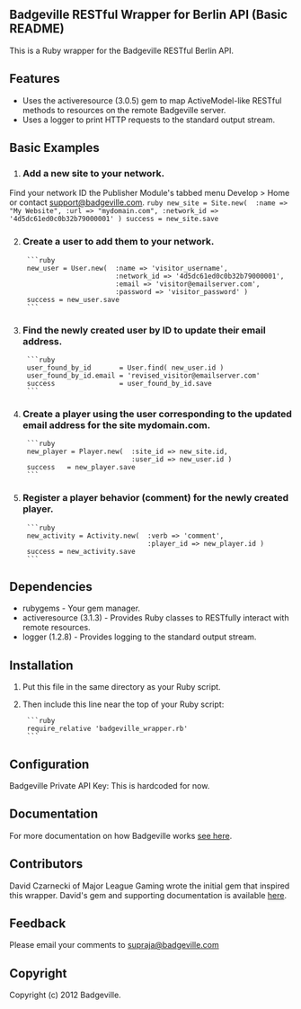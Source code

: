 Badgeville RESTful Wrapper for Berlin API (Basic README)
--------------------------------------------------------
This is a Ruby wrapper for the Badgeville RESTful Berlin API.

Features
--------
* Uses the activeresource (3.0.5) gem to map ActiveModel-like RESTful methods to resources on the remote Badgeville server.
* Uses a logger to print HTTP requests to the standard output stream.


Basic Examples
--------------

1. ### Add a new site to your network.
Find your network ID the Publisher Module's tabbed menu Develop > Home or contact <support@badgeville.com>.
        ```ruby
        new_site = Site.new(  :name => "My Website",
                              :url => "mydomain.com",
                              :network_id => '4d5dc61ed0c0b32b79000001' )
        success = new_site.save
        ```

2. ### Create a user to add them to your network.
        ```ruby
        new_user = User.new(  :name => 'visitor_username',
                              :network_id => '4d5dc61ed0c0b32b79000001',
                              :email => 'visitor@emailserver.com',
                              :password => 'visitor_password' )
        success = new_user.save
        ```

3. ### Find the newly created user by ID to update their email address.
        ```ruby
        user_found_by_id       = User.find( new_user.id )
        user_found_by_id.email = 'revised_visitor@emailserver.com'
        success                = user_found_by_id.save
        ```

4. ### Create a player using the user corresponding to the updated email address for the site mydomain.com.
        ```ruby
        new_player = Player.new(  :site_id => new_site.id,
                                  :user_id => new_user.id )
        success   = new_player.save
        ```

5. ### Register a player behavior (comment) for the newly created player.
        ```ruby
        new_activity = Activity.new(  :verb => 'comment',
                                      :player_id => new_player.id )
        success = new_activity.save
        ```

Dependencies
-------------
* rubygems - Your gem manager.
* activeresource (3.1.3) - Provides Ruby classes to RESTfully interact with remote resources.
* logger (1.2.8) - Provides logging to the standard output stream.


Installation
-------------
1. Put this file in the same directory as your Ruby script.
2. Then include this line near the top of your Ruby script:

        ```ruby
        require_relative 'badgeville_wrapper.rb'
        ```

Configuration
-------------
Badgeville Private API Key: This is hardcoded for now.


Documentation
-------------
For more documentation on how Badgeville works [see here](http://rules.badgeville.com/).


Contributors
------------
David Czarnecki of Major League Gaming wrote the initial gem that inspired this wrapper. David's gem and supporting documentation is available [here](https://github.com/badgeville/badgeville-ruby).


Feedback
--------
Please email your comments to <supraja@badgeville.com>

Copyright
---------
Copyright (c) 2012 Badgeville.